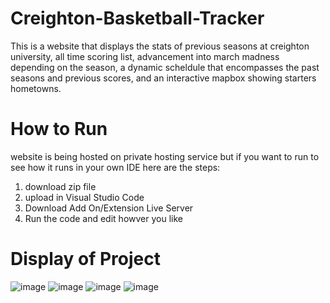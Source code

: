 # Creighton-Basketball-Tracker
This is a website that displays the stats of previous seasons at creighton university, all time scoring list, advancement into march madness depending on the season, a dynamic scheldule that encompasses the past seasons and previous scores, and an interactive mapbox showing starters hometowns.

# How to Run
website is being hosted on private hosting service but if you want to run to see how it runs in your own IDE here are the steps:
1) download zip file
2) upload in Visual Studio Code
3) Download Add On/Extension Live Server
4) Run the code and edit howver you like

# Display of Project
![image](https://github.com/Jborch1/Creighton-Basketball-Tracker/assets/122740699/321e8874-93b6-4891-bc24-472101378c8a)
![image](https://github.com/Jborch1/Creighton-Basketball-Tracker/assets/122740699/e06df717-be81-426e-8229-4813cc4ddf78)
![image](https://github.com/Jborch1/Creighton-Basketball-Tracker/assets/122740699/faaa4817-5afc-4d18-9c38-4729c0f25609)
![image](https://github.com/Jborch1/Creighton-Basketball-Tracker/assets/122740699/3b220656-521f-4f9f-b9e2-4359bdc28202)





